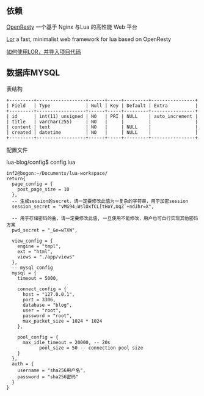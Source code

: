 ## 依赖

[OpenResty](http://openresty.org/cn/) 一个基于 Nginx 与Lua 的高性能 Web 平台

[Lor](https://github.com/sumory/lor) a fast, minimalist web framework for lua based on OpenResty

[如何使用LOR，并导入项目代码](https://github.com/sumory/lor#installation)

## 数据库MYSQL
表结构

```
+---------+------------------+------+-----+---------+----------------+
| Field   | Type             | Null | Key | Default | Extra          |
+---------+------------------+------+-----+---------+----------------+
| id      | int(11) unsigned | NO   | PRI | NULL    | auto_increment |
| title   | varchar(255)     | NO   |     |         |                |
| content | text             | NO   |     | NULL    |                |
| created | datetime         | NO   |     | NULL    |                |
+---------+------------------+------+-----+---------+----------------+
```

配置文件

lua-blog/config$ config.lua

```
inf2@bogon:~/Documents/lua-workspace/
return{
  page_config = {
    post_page_size = 10
  },
  -- 生成session的secret，请一定要修改此值为一复杂的字符串，用于加密session
  session_secret = "vMG94;WslOxfCL[tHoY,UqZ`+ndJhr=X",

  -- 用于存储密码的盐，请一定要修改此值, 一旦使用不能修改，用户也可自行实现其他密码方案
  pwd_secret = "_&e=wTXW",

  view_config = {
    engine = "tmpl",
    ext = "html",
    views = "./app/views"
  },
  -- mysql config
  mysql = {
    timeout = 5000,

    connect_config = {
      host = "127.0.0.1",
      port = 3306,
      database = "blog",
      user = "root",
      password = "root",
      max_packet_size = 1024 * 1024
    },

    pool_config = {
      max_idle_timeout = 20000, -- 20s
            pool_size = 50 -- connection pool size
    }
  },
  auth = {
    username = "sha256用户名",
    password = "sha256密码"
  }
}
```
